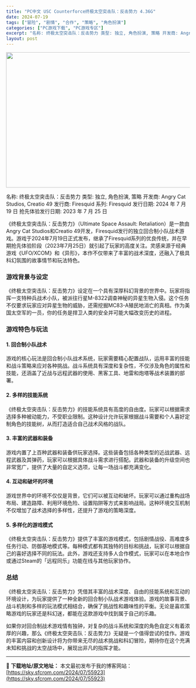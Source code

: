 ```yaml
---
title: "PC中文 USC Counterforce终极太空突击队：反击势力 4.36G"
date: 2024-07-19
tags: ["冒险", "剧情", "合作", "策略", "角色扮演"]
categories: ["PC游戏下载", "PC游戏专区"]
excerpt: "名称: 终极太空突击队：反击势力 类型: 独立, 角色扮演, 策略 开发商: Angry Cat Studios, Creatio 49 发行商: Firesquid 系列: Firesquid 发行日期: 2024 年 7 月 19 日 抢先体验发行日期: 2023 年 7 月 25 日 《终极太&hellip;"
layout: post
---
```


<img class="aligncenter size-full wp-image-55924" src="https://sky.sfcrom.com/wp-content/uploads/2024/07/2024071904084768.webp" alt="" width="660" height="370" />

名称: 终极太空突击队：反击势力
类型: 独立, 角色扮演, 策略
开发商: Angry Cat Studios, Creatio 49
发行商: Firesquid
系列: Firesquid
发行日期: 2024 年 7 月 19 日
抢先体验发行日期: 2023 年 7 月 25 日

《终极太空突击队：反击势力》（Ultimate Space Assault: Retaliation）是一款由Angry Cat Studios和Creatio 49开发，Firesquid发行的独立回合制小队战术游戏。游戏于2024年7月19日正式发布，继承了Firesquid系列的优良传统，并在早期抢先体验阶段（2023年7月25日）就引起了玩家的高度关注。灵感来源于经典游戏《UFO/XCOM》和《异形》，本作不仅带来了丰富的战术深度，还融入了极具科幻氛围的故事情节和玩法特色。
<h3>游戏背景与设定</h3>
《终极太空突击队：反击势力》设定在一个具有深厚科幻背景的世界中。玩家将指挥一支特种兵战术小队，被派往行星M-8322调查神秘的异星生物入侵。这个任务不仅要求玩家应对异星生物的威胁，还需挖掘MC83-A殖民地消亡的真相。作为美国太空军的一员，你的任务是捍卫人类的安全并可能大幅改变历史的进程。
<h3>游戏特色与玩法</h3>
<h4>1. <strong>回合制小队战术</strong></h4>
游戏的核心玩法是回合制小队战术系统，玩家需要精心配置战队，运用丰富的技能和战斗策略来应对各种挑战。战斗系统具有深度和复杂性，不仅涉及角色的属性和技能，还涵盖了近战与远程武器的使用、黑客工具、地雷和炮塔等战术装置的部署。
<h4>2. <strong>多样的技能系统</strong></h4>
《终极太空突击队：反击势力》的技能系统具有高度的自由度。玩家可以根据需求选择多种被动能力，不受职业限制。这种设计允许玩家根据战斗需要和个人喜好定制角色的技能树，从而打造适合自己战术风格的战队。
<h4>3. <strong>丰富的武器和装备</strong></h4>
游戏内置了上百种武器和装备供玩家选择。这些装备包括各种类型的近战武器、远程武器及其弹药，玩家可以根据具体战斗需求进行搭配。武器和装备的升级空间也非常宽广，提供了大量的自定义选项，让每一场战斗都充满变化。
<h4>4. <strong>互动和破坏的环境</strong></h4>
游戏世界中的环境不仅仅是背景，它们可以被互动和破坏。玩家可以通过重构战场布局、建造路障、利用环境危险、设置陷阱等方式来影响战局。这种环境交互机制不仅增加了战术选择的多样性，还提升了游戏的策略深度。
<h4>5. <strong>多样化的游戏模式</strong></h4>
《终极太空突击队：反击势力》提供了丰富的游戏模式，包括剧情战役、高难度多任务行动、防御基地模式等。每种模式都有其独特的目标和挑战，玩家可以根据自己的喜好选择不同的玩法。此外，游戏还支持多人合作模式，玩家可以在本地合作或通过Steam的「远程同乐」功能在线与其他玩家协作。
<h3>总结</h3>
《终极太空突击队：反击势力》凭借其丰富的战术深度、自由的技能系统和互动的环境设计，为玩家提供了一种全新的回合制小队战术游戏体验。游戏的故事背景、战斗机制和多样的玩法模式相结合，确保了挑战性和趣味性的平衡。无论是喜欢策略游戏的玩家还是科幻迷，都能在这款游戏中找到属于自己的乐趣。

如果你对回合制战术游戏情有独钟，对复杂的战斗系统和深度的角色自定义有着浓厚的兴趣，那么《终极太空突击队：反击势力》无疑是一个值得尝试的佳作。游戏的丰富内容和创新设计将为你带来无尽的战术挑战和科幻冒险，期待你在这个充满未知和挑战的太空战场中，展现出非凡的指挥才能。

---
📖 **下载地址/原文地址：** 本文最初发布于我的博客网站：[https://sky.sfcrom.com/2024/07/55923](https://sky.sfcrom.com/2024/07/55923)
